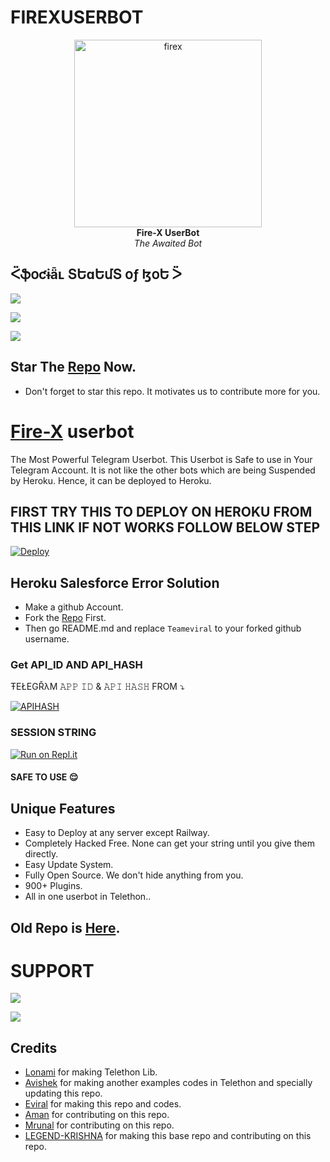 # FIREXUSERBOT
<p align="center">
   
   <a href="https://github.com/TeamEviral/Fire-X">
      <img src="https://telegra.ph/file/b76f4a906f05c059e046a.jpg" alt="firex", height="300px",width="500px">
   </a>
   <br>
   <b>Fire-X UserBot</b><br>
   <i>The Awaited Bot</i>
</p>
 
## ᑈֆօƈɨǟʟ ՏԵɑԵմՏ օƒ ɮօԵ ᐵ 

<p align="left"><a href="https://github.com/TeamEviral/FIREXUSERBOT/network/members"><img src="https://img.shields.io/github/forks/TeamEviral/FIREXUSERBOT?label=Forks&logoColor=purple&style=social"></a><p align="left"><a href="https://github.com/TeamEviral/FIREXUSERBOT/stargazers"><img src="https://img.shields.io/github/stars/TeamEviral/FIREXUSERBOT?logoColor=red&style=social"></a><p align="left"><a href="https://github.com/TeamEviral/FIREXUSERBOT"><img src="https://img.shields.io/github/last-commit/TeamEviral/FIREXUSERBOT?logoColor=brown&style=plastic"></a>
   
## Star The [Repo](https://github.com/AvyuxD/FIREXUSERBOT/stargazers) Now.
   - Don't forget to star this repo. It motivates us to contribute more for you.
   
# [Fire-X](https://t.me/FireXUb) userbot

The Most Powerful Telegram Userbot.
This Userbot is Safe to use in Your Telegram Account.
It is not like the other bots which are being Suspended by Heroku. Hence, it can be deployed to Heroku.


## FIRST TRY THIS TO DEPLOY ON HEROKU  FROM THIS LINK  IF NOT WORKS FOLLOW BELOW STEP
[![Deploy](https://www.herokucdn.com/deploy/button.svg)](https://heroku.com/deploy?template=https://github.com/TeamEviral/FIREX)

## Heroku Salesforce Error Solution
- Make a github Account.
- Fork the [Repo](https://github.com/Teameviral/FIREX) First.
- Then go README.md and replace `Teameviral` to your forked github username.
   
### Get API_ID AND API_HASH 
ŦEŁEGŘλM 
𝙰𝙿𝙿 𝙸𝙳 & 𝙰𝙿𝙸 𝙷𝙰𝚂𝙷 
FROM 
 ⤵
   </p><p align="centre"><a href="https://my.telegram.org"> <img src="https://img.shields.io/badge/via_WEBSITE-APP_ID API_HASH-blue?style=for-the-badge&logo=telegram" alt="APIHASH" /></a> 

### SESSION STRING 
<a href="https://replit.com/@Teameviral/Firex-1#main.py"><img alt="Run on Repl.it" src="https://camo.githubusercontent.com/05149b448485553c6f14f6430a45c12dcc79ed3c/68747470733a2f2f7265706c2e69742f62616467652f6769746875622f6a61727669733231303930342f4a6172766973" style="border-style: none; box-sizing: initial; max-width: 100%;" /></a></div>
#### SAFE TO USE 😌

   
## Unique Features
   - Easy to Deploy at any server except Railway.
   - Completely Hacked Free. None can get your string until you give them directly.
   - Easy Update System.
   - Fully Open Source. We don't hide anything from you.
   - 900+ Plugins.
   - All in one userbot in Telethon..
   
## Old Repo is [Here](https://github.com/TeamEviral/Fire-X).

# SUPPORT 

<a href="https://telegram.me/FIRE_X_CHANNEL" target="_blank"><img src="https://img.shields.io/badge/Join-Channel-yellow.svg?style=for-the-badge&logo=Telegram"></a>

<a href="https://telegram.me/FIREXSUPPORT" target="_blank"><img src="https://img.shields.io/badge/Join-Support%20Group-red.svg?style=for-the-badge&logo=Telegram"></a>
   
## Credits
   - [Lonami](t.me/lonami) for making Telethon Lib.
   - [Avishek](t.me/wbavishek) for making another examples codes in Telethon and specially updating this repo.
   - [Eviral](t.me/eviral) for making this repo and codes.
   - [Aman](t.me/CopyLess786) for contributing on this repo.
   - [Mrunal](t.me/Godmrunal) for contributing on this repo.
   - [LEGEND-KRISHNA](t.me/The_LegendBoy) for making this base repo and contributing on this repo.
